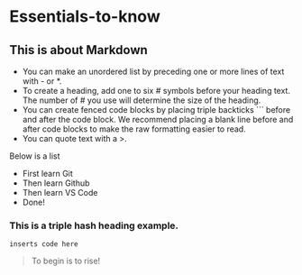 # Essentials-to-know

## This is about Markdown
- You can make an unordered list by preceding one or more lines of text with - or *.
- To create a heading, add one to six # symbols before your heading text. The number of # you use will determine the size of the heading.
- You can create fenced code blocks by placing triple backticks ``` before and after the code block. We recommend placing a blank line before and after code blocks to make the raw formatting easier to read.
- You can quote text with a >.

Below is a list
- First learn Git
- Then learn Github
- Then learn VS Code
- Done! 

### This is a triple hash heading example. 

```
inserts code here 
```

> To begin is to rise! 
